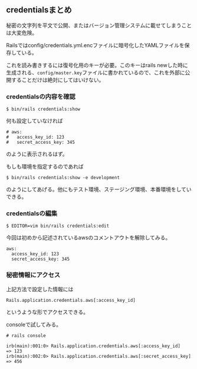 ## credentialsまとめ

秘密の文字列を平文で公開、またはバージョン管理システムに載せてしまうことは大変危険。

Railsではconfig/credentials.yml.encファイルに暗号化したYAMLファイルを保存している。

これを読み書きするには復号化用のキーが必要。このキーはrails newした時に生成される、`config/master.key`ファイルに書かれているので、これを外部に公開することだけは絶対にしてはいけない。

### credentialsの内容を確認

```
$ bin/rails credentials:show
```

何も設定していなければ

```
# aws:
#   access_key_id: 123
#   secret_access_key: 345
```

のように表示されるはず。

もしも環境を指定するのであれば

```
$ bin/rails credentials:show -e development
```
のようにしてあげる。他にもテスト環境、ステージング環境、本番環境をしていできる。

### credentialsの編集

``` 
$ EDITOR=vim bin/rails credentials:edit
```

今回は初めから記述されているawsのコメントアウトを解除してみる。

```
aws:
  access_key_id: 123
  secret_access_key: 345
```

### 秘密情報にアクセス

上記方法で設定した情報には

```
Rails.application.credentials.aws[:access_key_id]
```
というような形でアクセスできる。

consoleで試してみる。

```
# rails console

irb(main):001:0> Rails.application.credentials.aws[:access_key_id]
=> 123
irb(main):002:0> Rails.application.credentials.aws[:secret_access_key]
=> 456
```


